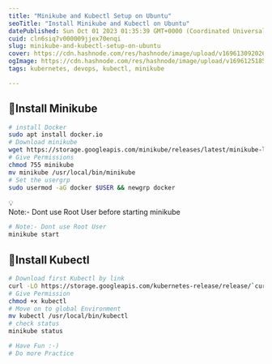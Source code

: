 ```yaml
---
title: "Minikube and Kubectl Setup on Ubuntu"
seoTitle: "Install Minikube and Kubectl on Ubuntu"
datePublished: Sun Oct 01 2023 01:35:39 GMT+0000 (Coordinated Universal Time)
cuid: cln6siq7v000009jjex70enqi
slug: minikube-and-kubectl-setup-on-ubuntu
cover: https://cdn.hashnode.com/res/hashnode/image/upload/v1696130920267/36e93ddf-d914-4676-9c73-e74a3bc665a5.png
ogImage: https://cdn.hashnode.com/res/hashnode/image/upload/v1696125185470/0a01e197-2293-4787-8929-e0bfa67a1884.png
tags: kubernetes, devops, kubectl, minikube

---
```


## 🚀Install Minikube

```bash
# install Docker
sudo apt install docker.io
# Download minikube
wget https://storage.googleapis.com/minikube/releases/latest/minikube-linux-amd64
# Give Permissions
chmod 755 minikube
mv minikube /usr/local/bin/minikube
# Set the usergrp
sudo usermod -aG docker $USER && newgrp docker
```

<div data-node-type="callout">
<div data-node-type="callout-emoji">💡</div>
<div data-node-type="callout-text">Note:- Dont use Root User before starting minikube</div>
</div>

```bash
# Note:- Dont use Root User
minikube start
```

## 🚀Install Kubectl

```bash
# Download first Kubectl by link
curl -LO https://storage.googleapis.com/kubernetes-release/release/`curl -s https://storage.googleapis.com/kubernetes-release/release/stable.txt`/bin/linux/amd64/kubectl
# Give Permission
chmod +x kubectl
# Move on to global Environment
mv kubectl /usr/local/bin/kubectl
# check status
minikube status

# Have Fun :-)
# Do more Practice
```